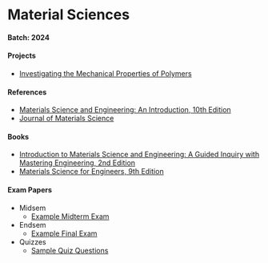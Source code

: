 # Material Sciences

#### Batch: 2024

#### Projects

- [Investigating the Mechanical Properties of Polymers](https://www.sciencedirect.com/science/article/pii/S0032386114001115)

#### References

- [Materials Science and Engineering: An Introduction, 10th Edition](https://www.wiley.com/en-us/Materials+Science+and+Engineering%3A+An+Introduction%2C+10th+Edition-p-9781118324578)
- [Journal of Materials Science](https://www.springer.com/journal/10853)

#### Books

- [Introduction to Materials Science and Engineering: A Guided Inquiry with Mastering Engineering, 2nd Edition](https://www.pearson.com/us/higher-education/program/Gonzalez-Introduction-to-Materials-Science-and-Engineering-A-Guided-Inquiry-with-Mastering-Engineering-2nd-Edition/PGM2501915.html)
- [Materials Science for Engineers, 9th Edition](https://www.cengage.com/c/materials-science-for-engineers-9e-shackelford/9781337092351)

#### Exam Papers

- Midsem
  - [Example Midterm Exam](https://ocw.mit.edu/courses/materials-science-and-engineering/3-012-fundamentals-of-materials-science-fall-2005/exams/)
- Endsem
  - [Example Final Exam](https://www.phys.ufl.edu/courses/phy2048/fall11/2048fall11exam4.pdf)
- Quizzes
  - [Sample Quiz Questions](https://www.funtrivia.com/quizzes/sci__tech/materials_science.html)

